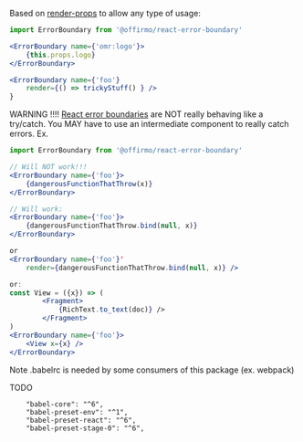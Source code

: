 Based on [render-props](https://github.com/donavon/render-props) to allow any type of usage:



```jsx
import ErrorBoundary from '@offirmo/react-error-boundary'

<ErrorBoundary name={'omr:logo'}>
	{this.props.logo}
</ErrorBoundary>

<ErrorBoundary name={'foo'}
	render={() => trickyStuff() } />
}
```


WARNING !!!!
[React error boundaries](https://fb.me/react-error-boundaries) are NOT really behaving like a try/catch.
You MAY have to use an intermediate component to really catch errors. Ex.

```jsx
import ErrorBoundary from '@offirmo/react-error-boundary'

// Will NOT work!!!
<ErrorBoundary name={'foo'}>
	{dangerousFunctionThatThrow(x)}
</ErrorBoundary>

// Will work:
<ErrorBoundary name={'foo'}>
	{dangerousFunctionThatThrow.bind(null, x)}
</ErrorBoundary>

or
<ErrorBoundary name={'foo'}'
	render={dangerousFunctionThatThrow.bind(null, x)} />

or:
const View = ({x}) => (
		<Fragment>
			{RichText.to_text(doc)} />
		</Fragment>
)
<ErrorBoundary name={'foo'}>
	<View x={x} />
</ErrorBoundary>
```


Note .babelrc is needed by some consumers of this package (ex. webpack)


TODO

		"babel-core": "^6",
		"babel-preset-env": "^1",
		"babel-preset-react": "^6",
		"babel-preset-stage-0": "^6",
